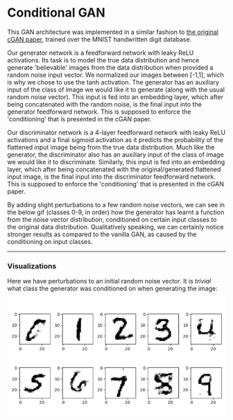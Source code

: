 # Conditional GAN

This GAN architecture was implemented in a similar fashion to [the original cGAN paper](https://arxiv.org/abs/1411.1784), trained over the MNIST handwritten digit database.

Our generator network is a feedforward network with leaky ReLU activations. Its task is to model the true data distribution and hence generate 'believable' images from the data distribution when provided a random noise input vector. We normalized our images between [-1,1], which is why we chose to use the tanh activation. The generator has an auxiliary input of the class of image we would like it to generate (along with the usual random noise vector). This input is fed into an embedding layer, which after being concatenated with the random noise, is the final input into the generator feedforward network. This is supposed to enforce the 'conditioning' that is presented in the cGAN paper.

Our discriminator network is a 4-layer feedforward network with leaky ReLU activations and a final sigmoid activation as it predicts the probability of the flattened input image being from the true data distribution. Much like the generator, the discriminator also has an auxiliary input of the class of image we would like it to discriminate. Similarly, this input is fed into an embedding layer, which after being concatenated with the original/generated flattened input image, is the final input into the discriminator feedforward network. This is supposed to enforce the 'conditioning' that is presented in the cGAN paper. 

By adding slight perturbations to a few random noise vectors, we can see in the below gif (classes 0-9, in order) how the generator has learnt a function from the noise vector distribution, conditioned on certain input classes to the original data distribution. Qualitatively speaking, we can certainly notice stronger results as compared to the vanilla GAN, as caused by the conditioning on input classes. 

---
### Visualizations

Here we have perturbations to an initial random noise vector. It is _trivial_ what class the generator was conditioned on when generating the image:

![small perturbation gif](https://github.com/rishabhsamb/torch-gans/blob/master/conditional-gan/gifs/0.4_interpolation_cgan.gif)
